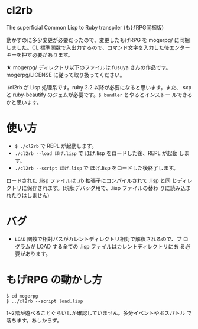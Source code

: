 # cl2rb

The superficial Common Lisp to Ruby transpiler (もげRPG同梱版)

動かすのに多少変更が必要だったので、変更したもげRPG を mogerpg/ に同梱
しました。CL 標準関数で入出力するので、コマンド文字を入力した後エンター
キーを押す必要があります。

★ mogerpg/ ディレクトリ以下のファイルは fusuya さんの作品です。
mogerpg/LICENSE に従って取り扱ってください。

./cl2rb が Lisp 処理系です。ruby 2.2 以降が必要になると思います。また、
sxp と ruby-beautify のジェムが必要です。`$ bundler` とやるとインストー
ルできるかと思います。

# 使い方

* `$ ./cl2rb` で REPL が起動します。
* `./cl2rb --load ほげ.lisp` で ほげ.lisp をロードした後、REPL が起動
  します。
* `./cl2rb --script ほげ.lisp` で ほげ.lisp をロードした後終了します。

ロードされた .lisp ファイルは .rb 拡張子にコンパイルされて .lisp と同
じディレクトリに保存されます。(現状デバッグ用で、.lisp ファイルの替わ
りに読み込まれたりはしません)

# バグ

* `LOAD` 関数で相対パスがカレントディレクトリ相対で解釈されるので、プ
  ログラムが LOAD する全ての .lisp ファイルはカレントディレクトリにあ
  る必要があります。

# もげRPG の動かし方

    $ cd mogerpg
    $ ../cl2rb --script load.lisp

1~2階が遊べることぐらいしか確認していません。多分イベントやボスバトル
で落ちます。あしからず。
